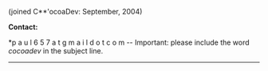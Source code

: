 

(joined C**'ocoaDev: September, 2004)

**Contact:**

*p a u l 6 5 7   a t    g m a i l  d o t  c o m  -- Important: please include the word *cocoadev* in the subject line.



----